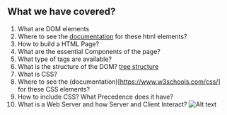 ## What we have covered? 

1. What are DOM elements
2. Where to see the [documentation](https://www.w3schools.com/html/) for these html elements? 
3. How to build a HTML Page? 
4. What are the essential Components of the page? 
5. What type of tags are available? 
6. What is the structure of the DOM? [tree structure](https://www.openbookproject.net/tutorials/getdown/css/images/lesson4/HTMLDOMTree.png)
7. What is CSS? 
8. Where to see the (documentation)[https://www.w3schools.com/css/] for these CSS elements? 
9. How to include CSS? What Precedence does it have? 
10. What is a Web Server and how Server and Client Interact? ![Alt text](image.png)